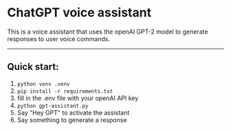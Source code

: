# ChatGPT voice assistant

This is a voice assistant that uses the openAI GPT-2 model to generate responses to user voice commands.

-----------

## Quick start:

1. ```python venv .venv```
2. ```pip install -r requirements.txt```
3. fill in the .env file with your openAI API key
4. ```python gpt-assistant.py```
5. Say "Hey GPT" to activate the assistant
6. Say something to generate a response